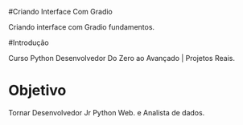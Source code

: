 #Criando Interface Com Gradio

Criando interface com Gradio fundamentos.

#Introdução

Curso Python Desenvolvedor Do Zero
ao Avançado | Projetos Reais.

# Objetivo 
Tornar Desenvolvedor Jr Python Web.
e Analista de dados.

